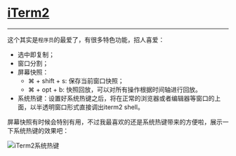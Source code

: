 # [iTerm2](http://iterm2.com/)
---

这个其实是`程序员`的最爱了，有很多特色功能，招人喜爱：

* 选中即复制；
* 窗口分割；
* 屏幕快照：
	* ⌘ + shift + s: 保存当前窗口快照；
	* ⌘ + opt + b: 快照回放，可以对所有操作根据时间轴进行回放。
* 系统热键：设置好系统热键之后，将在正常的浏览器或者编辑器等窗口的上面，以半透明窗口形式直接调出iterm2 shell。

屏幕快照有时候会特别有用，不过我最喜欢的还是系统热键带来的方便啦，展示一下系统热键的效果吧：

![iTerm2系统热键][1]




[1]: http://xuelangzf-github.qiniudn.com/2014-11-11_iTerm2.png]
